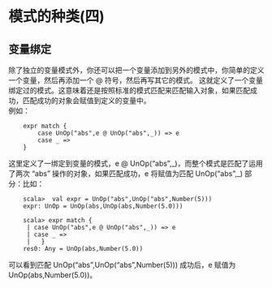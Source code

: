 # 模式的种类(四) 

## 变量绑定

除了独立的变量模式外，你还可以把一个变量添加到另外的模式中，你简单的定义一个变量，然后再添加一个 @ 符号，然后再写其它的模式。 这就定义了一个变量绑定过的模式。这意味着还是按照标准的模式匹配来匹配输入对象，如果匹配成功，匹配成功的对象会赋值到定义的变量中。  
例如：

```
    expr match {
    	case UnOp("abs",e @ UnOp("abs",_)) => e
    	case _ =>
    }
```

这里定义了一绑定到变量的模式，e @ UnOp(“abs”,\_)，而整个模式是匹配了运用了两次 “abs” 操作的对象，如果匹配成功，e 将赋值为匹配 UnOp(“abs”,\_) 部分：比如：

```
    scala>  val expr = UnOp("abs",UnOp("abs",Number(5)))
    expr: UnOp = UnOp(abs,UnOp(abs,Number(5.0)))
    
    scala> expr match {
     | case UnOp("abs",e @ UnOp("abs",_)) => e
     | case _ =>
     |   }
    res0: Any = UnOp(abs,Number(5.0))
```

可以看到匹配 UnOp(“abs”,UnOp(“abs”,Number(5))) 成功后，e 赋值为 UnOp(abs,Number(5.0))。
